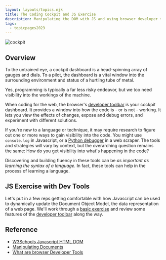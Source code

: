 ```yaml
---
layout: layouts/topics.njk
title: The Coding Cockpit and JS Exercise
description: Manipulating the DOM with JS and using browser developer tools
tags:
  - topicpages2023
---
```


![cockpit](/static/img/nasa-cockpit.jpg)

## Overview

To the untrained eye, a cockpit dashboard is a head-spinning array of gauges and dials. To a pilot, the dashboard is a vital window into the surrounding environment and status of a hurtling tube of metal.

Yes, programming is typically a far less risky endeavor, but we too need visibility into the workings of the machine.

When coding for the web, the browser's [developer toolbar][] is your cockpit dashboard. It provides a window into how the code is - or is not - working. It lets you view the effects of changes, expose and debug errors, and experiment with different solutions.

If you're new to a language or technique, it may require research to figure out one or more ways to gain visibility into the code. You might use `console.log` in Javascript, or a [Python debugger][] in a web scraper. The tools and strategies will vary by context, but the overarching question remains the same: How do you get visibility into what's happening in the code?

Discovering and building fluency in these tools can be *as important as learning the syntax of a language.* In fact, these tools can help in the process of learning a language.

## JS Exercise with Dev Tools

Let's put in a few reps getting comfortable with how Javascript can be used to dynamically update the Document Object Model, the data representation of a web page. We'll work through a [basic exercise][] and review some features of the [developer toolbar][] along the way.

## Reference

- [W3Schools Javascript HTML DOM](https://www.w3schools.com/js/js_htmldom.asp)
- [Manipulating Documents](https://developer.mozilla.org/en-US/docs/Learn/JavaScript/Client-side_web_APIs/Manipulating_documents)
- [What are browser Developer Tools](https://developer.mozilla.org/en-US/docs/Learn/Common_questions/What_are_browser_developer_tools)

[basic exercise]: https://github.com/zstumgoren/js-exercises
[developer toolbar]: https://developer.mozilla.org/en-US/docs/Tools
[Python debugger]: https://pypi.org/project/ipdb/
